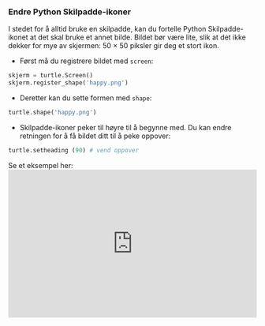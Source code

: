 ### Endre Python Skilpadde-ikoner

I stedet for å alltid bruke en skilpadde, kan du fortelle Python Skilpadde-ikonet at det skal bruke et annet bilde. Bildet bør være lite, slik at det ikke dekker for mye av skjermen: 50 × 50 piksler gir deg et stort ikon.

+ Først må du registrere bildet med `screen`:

```python
skjerm = turtle.Screen()
skjerm.register_shape('happy.png') 
```

+ Deretter kan du sette formen med `shape`:

```python
turtle.shape('happy.png')
```

+ Skilpadde-ikoner peker til høyre til å begynne med. Du kan endre retningen for å få bildet ditt til å peke oppover:

```python
turtle.setheading (90) # vend oppover
```

Se et eksempel her: <iframe src="https://trinket.io/embed/python/5f68ef3fd7?start=result" width="100%" height="300" frameborder="0" marginwidth="0" marginheight="0" allowfullscreen></iframe>